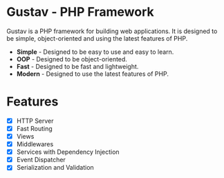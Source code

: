 # Gustav - PHP Framework

Gustav is a PHP framework for building web applications. It is designed to be simple, object-oriented and using the latest features of PHP.

-   **Simple** - Designed to be easy to use and easy to learn.
-   **OOP** - Designed to be object-oriented.
-   **Fast** - Designed to be fast and lightweight.
-   **Modern** - Designed to use the latest features of PHP.

# Features

-   [x] HTTP Server
-   [x] Fast Routing
-   [x] Views
-   [x] Middlewares
-   [x] Services with Dependency Injection
-   [x] Event Dispatcher
-   [x] Serialization and Validation
